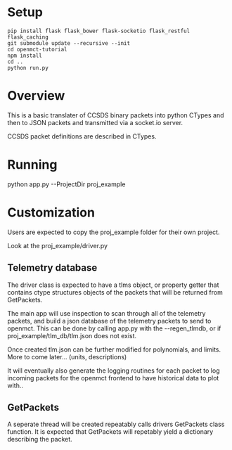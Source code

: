 # Setup
```
pip install flask flask_bower flask-socketio flask_restful flask_caching
git submodule update --recursive --init
cd openmct-tutorial
npm install
cd ..
python run.py
```

# Overview
This is a basic translater of CCSDS binary packets into python CTypes and then to JSON packets and transmitted via a socket.io server.

CCSDS packet definitions are described in CTypes.

# Running 
python app.py --ProjectDir proj_example

# Customization
Users are expected to copy the proj_example folder for their own project.

Look at the proj_example/driver.py

## Telemetry database

The driver class is expected to have a tlms object, or property getter that contains ctype structures objects of the packets that will be returned from GetPackets.

The main app will use inspection to scan through all of the telemetry packets, and build a json database of the telemetry packets to send to openmct.  This can be done by calling app.py with the --regen_tlmdb, or if proj_example/tlm_db/tlm.json does not exist.

Once created tlm.json can be further modified for polynomials, and limits.
More to come later... (units, descriptions)

It will eventually also generate the logging routines for each packet to log incoming packets for the openmct frontend to have historical data to plot with..

## GetPackets

A seperate thread will be created repeatably calls drivers GetPackets class function.
It is expected that GetPackets will repetably yield a dictionary describing the packet. 
